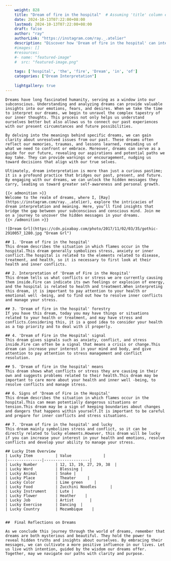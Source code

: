 ```yaml
---
    weight: 828
    title: "Dream of fire in the hospital"  # Assuming 'title' column exists
    date: 2024-10-13T07:22:00+08:00
    lastmod: 2024-10-13T07:22:00+08:00
    draft: false
    author: "ray"
    authorLink: "https://instagram.com/ray._.atelier"
    description: "Discover how 'Dream of fire in the hospital' can interpret your future and uncover its significant meanings in your life."
    #images: []
    #resources:
    #- name: "featured-image"
    #  src: "featured-image.png"
    
    tags: ['hospital', 'the', 'fire', 'Dream', 'in', 'of']
    categories: ["Dream Interpretation"]
    
    lightgallery: true
---
```

    
    Dreams have long fascinated humanity, serving as a window into our subconscious. Understanding and analyzing dreams can provide valuable insights into our emotions, fears, and desires. When we take the time to interpret our dreams, we begin to unravel the complex tapestry of our inner thoughts. This process not only helps us understand ourselves better but also allows us to connect our past experiences with our present circumstances and future possibilities.
    
    By delving into the meanings behind specific dreams, we can gain clarity about unresolved issues from our past. These dreams often reflect our memories, traumas, and lessons learned, reminding us of what we need to confront or embrace. Moreover, dreams can serve as a guide for our future, revealing our aspirations and potential paths we may take. They can provide warnings or encouragement, nudging us toward decisions that align with our true selves.
    
    Ultimately, dream interpretation is more than just a curious pastime; it is a profound practice that bridges our past, present, and future. By engaging with our dreams, we can unlock the hidden messages they carry, leading us toward greater self-awareness and personal growth.
    
    {{< admonition >}}
    Welcome to the realm of dreams, where I, [Ray](https://instagram.com/ray._.atelier), explore the intricacies of dream interpretation and meaning. Here, you’ll find insights that bridge the gap between your subconscious and conscious mind. Join me on a journey to uncover the hidden messages in your dreams.
    {{< /admonition >}}
    
    ![Dream Grl](https://cdn.pixabay.com/photo/2017/11/02/03/35/gothic-2910057_1280.jpg "Dream Grl")
    
    ## 1. 'Dream of fire in the hospital'
    This dream describes the situation in which flames occur in the hospital.This dream generally symbolizes stress, anxiety or inner conflict.The hospital is related to the elements related to disease, treatment, and health, so it is necessary to first look at their health and inner conflicts.
    
    ## 2. Interpretation of 'Dream of Fire in the Hospital'
    This dream tells us what conflicts or stress we are currently causing them inside.Fire can indicate its own feelings or explosion of energy, and the hospital is related to health and treatment.When interpreting this dream, it is important to pay attention to your health or emotional well -being, and to find out how to resolve inner conflicts and manage your stress.
    
    ## 3. 'Dream of fire in the hospital' forestry
    If you have this dream, today you may have things or situations related to your health or treatment, and may have stress and conflicts.Considering this, it is a good idea to consider your health as a top priority and to deal with it properly.
    
    ## 4. 'Dream of Fire in the Hospital' signal
    This dream gives signals such as anxiety, conflict, and stress inside.Fire can often be a signal that means a crisis or change.This dream can increase your interest in your mind and body, and give attention to pay attention to stress management and conflict resolution.
    
    ## 5. 'Dream of fire in the hospital' means
    This dream shows what conflicts or stress they are causing in their own and suggests problems related to their health.This dream may be important to care more about your health and inner well -being, to resolve conflicts and manage stress.
    
    ## 6. Signs of 'Dream of Fire in the Hospital'
    This dream describes the situation in which flames occur in the hospital.This can mean potentially dangerous situations or tension.This dream may be a sign of keeping boundaries about changes and dangers that happens within yourself.It is important to be careful and prepare for inner conflicts and stress situations.
    
    ## 7. 'Dream of fire in the hospital' and lucky
    This dream mainly symbolizes stress and conflict, so it can be directly related to lucky elements.However, this dream will be lucky if you can increase your interest in your health and emotions, resolve conflicts and develop your ability to manage your stress.
    
    ## Lucky Item Overview
    | Lucky Item          | Value              |
    |---------------|--------------------|
    | Lucky Number        | 12, 13, 19, 27, 29, 38  |
    | Lucky Word          | Blessing |
    | Lucky Animal        | Snake |
    | Lucky Place         | Theater     |
    | Lucky Color         | Lime green     |
    | Lucky Food          | Zucchini Noodles      |
    | Lucky Instrument    | Lute |
    | Lucky Flower        | Heather    |
    | Lucky Job           | Artist       |
    | Lucky Exercise      | Dancing  |
    | Lucky Country       | Mozambique    |
    
    
    ##  Final Reflections on Dreams
    
    As we conclude this journey through the world of dreams, remember that dreams are both mysterious and beautiful. They hold the power to reveal hidden truths and insights about ourselves. By embracing their messages, we can cultivate a more positive influence in our lives. Let us live with intention, guided by the wisdom our dreams offer. Together, may we navigate our paths with clarity and purpose.
    